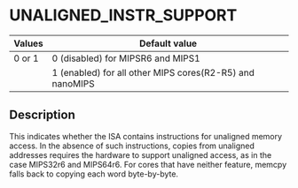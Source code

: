 # UNALIGNED_INSTR_SUPPORT

| Values | Default value |
|--------|---------------|
| 0 or 1 | 0 (disabled) for MIPSR6 and MIPS1 |
|        | 1 (enabled) for all other MIPS cores(R2-R5) and nanoMIPS |

## Description

This indicates whether the ISA contains instructions for unaligned memory
access. In the absence of such instructions, copies from unaligned addresses
requires the hardware to support unaligned access, as in the case MIPS32r6 and
MIPS64r6. For cores that have neither feature, memcpy falls back to copying
each word byte-by-byte.
